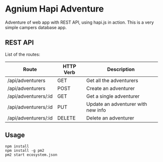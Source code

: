 Agnium Hapi Adventure
=====================

Adventure of web app with REST API, using hapi.js in action. This is a very simple campers database app.

REST API
--------

List of the routes:

| Route                | HTTP Verb | Description
|----------------------|-----------|------------------------------------
| /api/adventurers     | GET       | Get all the adventurers
| /api/adventurers     | POST      | Create an adventurer
| /api/adventurers/:id | GET       | Get a single adventurer
| /api/adventurers/:id | PUT       | Update an adventurer with new info
| /api/adventurers/:id | DELETE    | Delete an adventurer

Usage
-----

```
npm install
npm install -g pm2
pm2 start ecosystem.json
```
